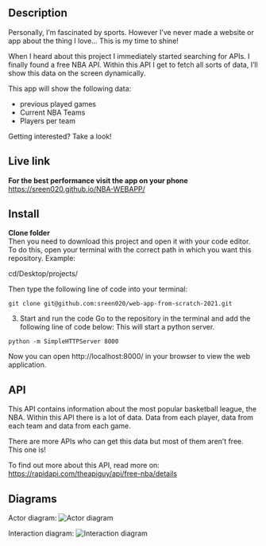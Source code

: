 ## Description

Personally, I’m fascinated by sports. However I’ve never made a website or app about the thing I love… This is my time to shine! 

When I heard about this project I immediately started searching for APIs. I finally found a free NBA API. Within this API I get to fetch all sorts of data, I’ll show this data on the screen dynamically.

This app will show the following data:
- previous played games   
- Current NBA Teams 
- Players per team


Getting interested? Take a look!

## Live link
**For the best performance visit the app on your phone**
https://sreen020.github.io/NBA-WEBAPP/


## Install

**Clone folder**<br>
Then you need to download this project and open it with your code editor. To do this, open your terminal with the correct path in which you want this repository. Example:

cd/Desktop/projects/

Then type the following line of code into your terminal:
```
git clone git@github.com:sreen020/web-app-from-scratch-2021.git
```

3. Start and run the code
Go to the repository in the terminal and add the following line of code below:
This will start a python server.

```
python -m SimpleHTTPServer 8000
```
Now you can open http://localhost:8000/ in your browser to view the web application.

## API
This API contains information about the most popular basketball league, the NBA. Within this API there is a lot of data. Data from each player, data from each team and data from each game. 

There are more APIs who can get this data but most of them aren’t free. This one is!

To find out more about this API, read more on:
https://rapidapi.com/theapiguy/api/free-nba/details

## Diagrams

Actor diagram:
![Actor diagram](https://github.com/sreen020/web-app-from-scratch-2021/blob/master/img/github-images/Actor-diagram.png)

Interaction diagram:
![Interaction diagram](https://github.com/sreen020/web-app-from-scratch-2021/blob/master/img/github-images/Interaction-diagram.png)




